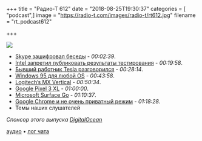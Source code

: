 +++
title = "Радио-Т 612"
date = "2018-08-25T19:30:37"
categories = [ "podcast",]
image = "https://radio-t.com/images/radio-t/rt612.jpg"
filename = "rt_podcast612"

+++

![](https://radio-t.com/images/radio-t/rt612.jpg)

- [Skype зашифровал беседы](https://www.theverge.com/2018/8/20/17725226/skype-private-conversation-end-to-end-encrypted-opt-in) - *00:02:39*.
- [Intel запретил публиковать результаты тестирования](http://www.opennet.ru/opennews/art.shtml?num=49171) - *00:19:58*.
- [Бывший работник Tesla разговорился](https://www.reddit.com/r/EnoughMuskSpam/comments/99sbwa/former_tesla_programmers_anecdotes_about_problems/) - *00:28:14*.
- [Windows 95 для любой OS](https://venturebeat.com/2018/08/23/you-can-now-download-windows-95-as-an-app-for-mac-windows-and-linux/) - *00:43:58*.
- [Logitech’s MX Vertical](https://thenextweb.com/plugged/2018/08/23/logitechs-mx-vertical-is-the-ergonomic-mouse-i-didnt-know-i-wanted/) - *00:50:34*.
- [Google Pixel 3 XL](https://tech.co/google-pixel-3-xl-leaks-rumors-2018-08) - *01:00:00*.
- [Microsoft Surface Go](https://www.zdnet.com/pictures/microsoft-surface-go-first-impressions/) - *01:10:37*.
- [Google Chrome и не очень приватный режим](https://www.independent.co.uk/life-style/gadgets-and-tech/news/google-chrome-incognito-mode-personal-data-private-browser-a8502386.html) - *01:18:28*.
- Темы наших слушателей

*Спонсор этого выпуска [DigitalOcean](https://www.digitalocean.com)*


[аудио](https://cdn.radio-t.com/rt_podcast612.mp3) • [лог чата](http://chat.radio-t.com/logs/radio-t-612.html)
<audio src="https://cdn.radio-t.com/rt_podcast612.mp3" preload="none"></audio>
